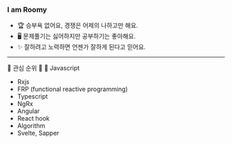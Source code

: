 ### I am Roomy
- 🏆  승부욕 없어요, 경쟁은 어제의 나하고만 해요.
- 🖥  문제풀기는 싫어하지만 공부하기는 좋아해요.
- ✨  잘하려고 노력하면 언젠가 잘하게 된다고 믿어요.

---

📌 관심 순위 📌
👑 Javascript
- Rxjs
- FRP (functional reactive programming)
- Typescript
- NgRx
- Angular
- React hook
- Algorithm
- Svelte, Sapper
